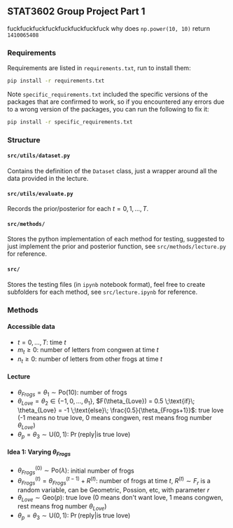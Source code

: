 ## STAT3602 Group Project Part 1

fuckfuckfuckfuckfuckfuckfuckfuck why does `np.power(10, 10)` return `1410065408`

### Requirements

Requirements are listed in `requirements.txt`, run to install them:
```sh
pip install -r requirements.txt 
```
Note `specific_requirements.txt` included the specific versions of the packages that are confirmed to work, so if you encountered any errors due to a wrong version of the packages, you can run the following to fix it:
```sh
pip install -r specific_requirements.txt 
```

### Structure

#### `src/utils/dataset.py`

Contains the definition of the `Dataset` class, just a wrapper around all the data provided in the lecture.

#### `src/utils/evaluate.py`

Records the prior/posterior for each $t = 0, 1, \ldots, T$.

#### `src/methods/`

Stores the python implementation of each method for testing, suggested to just implement the prior and posterior function, see `src/methods/lecture.py` for reference.

#### `src/`

Stores the testing files (in `ipynb` notebook format), feel free to create subfolders for each method, see `src/lecture.ipynb` for reference.

### Methods

#### Accessible data

- $t = 0, \ldots, T$: time $t$
- $m_t \geq 0$: number of letters from congwen at time $t$
- $n_t \geq 0$: number of letters from other frogs at time $t$

#### Lecture

- $\theta_{Frogs} = \theta_1 \sim \mathrm{Po}(10)$: number of frogs
- $\theta_{Love} = \theta_2 \in \{-1, 0, \ldots, \theta_1\}$, $F(\theta_{Love}) = 0.5 \;\text{if}\; \theta_{Love} = -1 \;\text{else}\; \frac{0.5}{\theta_{Frogs+1}}$: true love (-1 means no true love, 0 means congwen, rest means frog number $\theta_{Love}$)
- $\theta_p = \theta_3 \sim \mathrm{U}(0,1)$: $\Pr(\text{reply}|\text{is true love})$

#### Idea 1: Varying $\theta_{Frogs}$

- $\theta_{Frogs}^{(0)} \sim \mathrm{Po}(\lambda)$: initial number of frogs
- $\theta_{Frogs}^{(t)} = \theta_{Frogs}^{(t-1)} + R^{(t)}$: number of frogs at time $t$, $R^{(t)} \sim F_{r}$ is a random variable, can be Geometric, Possion, etc, with parameter $r$
- $\theta_{Love} \sim \mathrm{Geo}(p)$: true love (0 means don't want love, 1 means congwen, rest means frog number $\theta_{Love}$)
- $\theta_p = \theta_3 \sim \mathrm{U}(0,1)$: $\Pr(\text{reply}|\text{is true love})$
